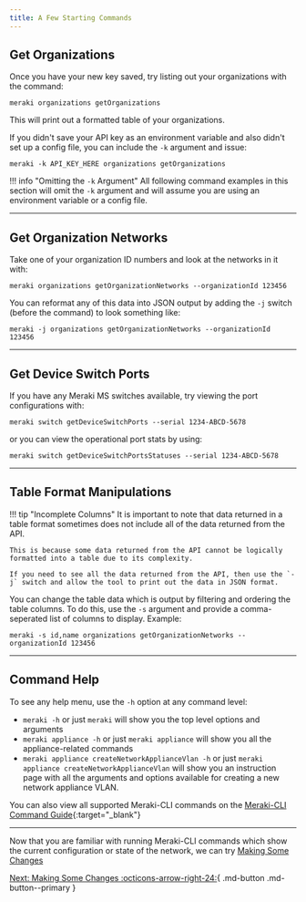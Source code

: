 ```yaml
---
title: A Few Starting Commands
---
```


## Get Organizations

Once you have your new key saved, try listing out your organizations with the command:

```
meraki organizations getOrganizations
```

This will print out a formatted table of your organizations.

If you didn't save your API key as an environment variable and also didn't set up a config file, you can include the `-k` argument and  issue:

```
meraki -k API_KEY_HERE organizations getOrganizations
```

!!! info "Omitting the `-k` Argument"
    All following command examples in this section will omit the `-k` argument and will assume you are using an environment variable or a config file.

---

## Get Organization Networks

Take one of your organization ID numbers and look at the networks in it with:

```
meraki organizations getOrganizationNetworks --organizationId 123456
```

You can reformat any of this data into JSON output by adding the `-j` switch (before the command) to look something like:

```
meraki -j organizations getOrganizationNetworks --organizationId 123456
```

---

## Get Device Switch Ports

If you have any Meraki MS switches available, try viewing the port configurations with:

```
meraki switch getDeviceSwitchPorts --serial 1234-ABCD-5678
```

or you can view the operational port stats by using:

```
meraki switch getDeviceSwitchPortsStatuses --serial 1234-ABCD-5678
```

---

## Table Format Manipulations

!!! tip "Incomplete Columns"
    It is important to note that data returned in a table format sometimes does not include all of the data returned from the API.

    This is because some data returned from the API cannot be logically formatted into a table due to its complexity.

    If you need to see all the data returned from the API, then use the `-j` switch and allow the tool to print out the data in JSON format.

You can change the table data which is output by filtering and ordering the table columns. To do this, use the `-s` argument and provide a comma-seperated list of columns to display. Example:

```
meraki -s id,name organizations getOrganizationNetworks --organizationId 123456
```

---

## Command Help

To see any help menu, use the `-h` option at any command level:

- `meraki -h` or just `meraki` will show you the top level options and arguments
- `meraki appliance -h` or just `meraki appliance` will show you all the appliance-related commands
- `meraki appliance createNetworkApplianceVlan -h` or just `meraki appliance createNetworkApplianceVlan` will show you an instruction page with all the arguments and options available for creating a new network appliance VLAN.

You can also view all supported Meraki-CLI commands on the [Meraki-CLI Command Guide](https://github.com/PackeTsar/meraki-cli/blob/master/COMMAND_GUIDE.md){:target="_blank"}

---

Now that you are familiar with running Meraki-CLI commands which show the current configuration or state of the network, we can try [Making Some Changes](../making-some-changes/)

[Next: Making Some Changes :octicons-arrow-right-24:](../making-some-changes/){ .md-button .md-button--primary }
